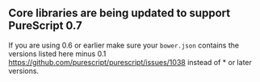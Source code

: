 ## Core libraries are being updated to support PureScript 0.7

If you are using 0.6 or earlier make sure your `bower.json` contains the versions listed here minus 0.1 https://github.com/purescript/purescript/issues/1038 instead of * or later versions.